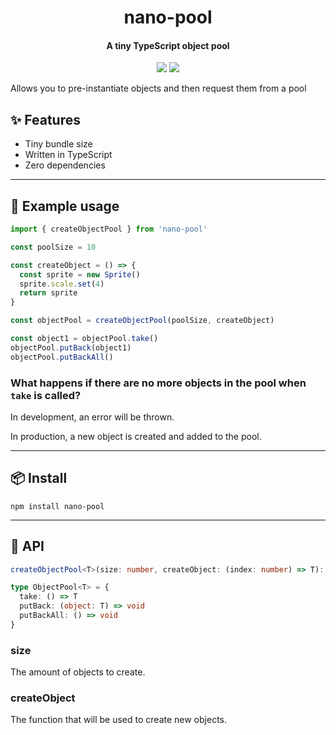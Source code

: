 <h1 align="center">
  nano-pool
</h1>
<h4 align="center">
    A tiny TypeScript object pool
</h4>

<div align="center">
  <img src="https://badgen.net/npm/v/nano-pool?icon=npm" />
  <img src="https://badgen.net/bundlephobia/minzip/nano-pool" />
</div>

Allows you to pre-instantiate objects and then request them from a pool

## :sparkles: Features

- Tiny bundle size
- Written in TypeScript
- Zero dependencies

---

## :wrench: Example usage

```ts
import { createObjectPool } from 'nano-pool'

const poolSize = 10

const createObject = () => {
  const sprite = new Sprite()
  sprite.scale.set(4)
  return sprite
}

const objectPool = createObjectPool(poolSize, createObject)

const object1 = objectPool.take()
objectPool.putBack(object1)
objectPool.putBackAll()
```

### What happens if there are no more objects in the pool when `take` is called?

In development, an error will be thrown.

In production, a new object is created and added to the pool.

---

## :package: Install

```console
npm install nano-pool
```

---

## :newspaper: API

```ts
createObjectPool<T>(size: number, createObject: (index: number) => T): ObjectPool
```

```ts
type ObjectPool<T> = {
  take: () => T
  putBack: (object: T) => void
  putBackAll: () => void
}
```

### size

The amount of objects to create.

### createObject

The function that will be used to create new objects.
